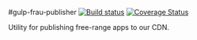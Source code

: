 #gulp-frau-publisher
[![Build status][ci-image]][ci-url]
[![Coverage Status][coverage-image]][coverage-url]

Utility for publishing free-range apps to our CDN.

[ci-image]: https://travis-ci.org/Desire2Learn-Valence/gulp-frau-publisher.svg?branch=master
[ci-url]: https://travis-ci.org/Desire2Learn-Valence/gulp-frau-publisher
[coverage-image]: https://img.shields.io/coveralls/Desire2Learn-Valence/gulp-frau-publisher.svg
[coverage-url]: https://coveralls.io/r/Desire2Learn-Valence/gulp-frau-publisher?branch=master
